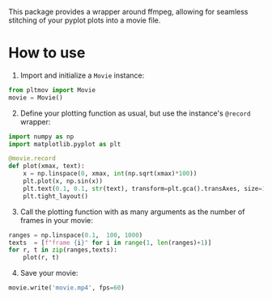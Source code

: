 This package provides a wrapper around ffmpeg, allowing for seamless stitching of your pyplot plots into a movie file.


# How to use

1. Import and initialize a `Movie` instance:

  ```python
  from pltmov import Movie
  movie = Movie()
  ````

2. Define your plotting function as usual, but use the instance's `@record` wrapper:

  ```python
  import numpy as np
  import matplotlib.pyplot as plt

  @movie.record
  def plot(xmax, text):
      x = np.linspace(0, xmax, int(np.sqrt(xmax)*100))
      plt.plot(x, np.sin(x))
      plt.text(0.1, 0.1, str(text), transform=plt.gca().transAxes, size=18)
      plt.tight_layout()
  ````

3. Call the plotting function with as many arguments as the number of frames in your movie:

  ```python
  ranges = np.linspace(0.1,  100, 1000)
  texts  = [f"frame {i}" for i in range(1, len(ranges)+1)]
  for r, t in zip(ranges,texts):
      plot(r, t)
  ```

4. Save your movie:
  ```python
  movie.write('movie.mp4', fps=60)
  ```
